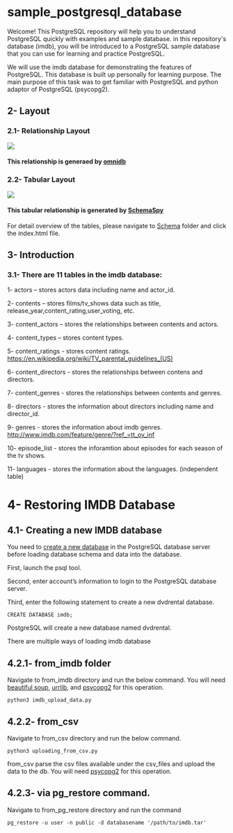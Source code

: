 # sample_postgresql_database

Welcome! This PostgreSQL repository will help you to understand PostgreSQL quickly with examples and sample database. 
in this repository's database (imdb), you will be introduced to a PostgreSQL sample database that you can use for learning and practice PostgreSQL.

We will use the imdb database for demonstrating the features of PostgreSQL. This database is built up personally for learning purpose. The main purpose of this task was to get familiar with PostgreSQL and python adaptor of PostgreSQL (psycopg2). 

## 2- Layout

### 2.1- Relationship Layout

![](https://github.com/raosaif/sample_postgresql_database/blob/master/images/relationship_layout.jpg)

#### This relationship is generaed by [omnidb](https://omnidb.org/en/)

### 2.2- Tabular Layout

![](https://github.com/raosaif/sample_postgresql_database/blob/master/images/tabular_layout.jpg)

#### This tabular relationship is generated by [SchemaSpy](http://schemaspy.sourceforge.net/)

For detail overview of the tables, please navigate to [Schema](https://github.com/raosaif/sample_postgresql_database/tree/master/Schema) folder and click the index.html file. 

## 3- Introduction

### 3.1- There are 11 tables in the imdb database:

1- actors – stores actors data including name and actor_id.

2- contents – stores films/tv_shows data such as title, release_year,content_rating,user_voting, etc.

3- content_actors – stores the relationships between contents and actors.

4- content_types – stores content types.

5- content_ratings - stores content ratings. https://en.wikipedia.org/wiki/TV_parental_guidelines_(US)

6- content_directors - stores the relationships between contens and directors.

7- content_genres - stores the relationships between contents and genres.

8- directors - stores the information about directors including name and director_id.

9- genres - stores the information about imdb genres. http://www.imdb.com/feature/genre/?ref_=tt_ov_inf

10- episode_list - stores the inforamtion about episodes for each season of the tv shows.

11- languages - stores the information about the languages. (independent table)

# 4- Restoring IMDB Database

## 4.1- Creating a new IMDB database

You need to [create a new database](http://www.postgresqltutorial.com/postgresql-create-database/) in the PostgreSQL database server before loading database schema and data into the database.

First, launch the psql tool.

Second, enter account’s information to login to the PostgreSQL database server.

Third, enter the following statement to create a new dvdrental database.

```
CREATE DATABASE imdb;
```
PostgreSQL will create a new database named dvdrental.

There are multiple ways of loading imdb database

## 4.2.1- from_imdb folder
Navigate to from_imdb directory and run the below command. You will need [beautiful soup](https://www.crummy.com/software/BeautifulSoup/bs4/doc/), [urrlib](https://urllib3.readthedocs.io/en/latest/), and [psycopg2](http://initd.org/psycopg/docs/) for this operation. 
```
python3 imdb_upload_data.py
```
## 4.2.2- from_csv

Navigate to from_csv directory and run the below command. 

```
python3 uploading_from_csv.py
```
from_csv parse the csv files available under the csv_files and upload the data to the db. You will need [psycopg2](http://initd.org/psycopg/docs/) for this operation.

## 4.2.3- via pg_restore command. 

Navigate to from_pg_restore directory and run the command 

```
pg_restore -u user -n public -d databasename '/path/to/imdb.tar' 
```


